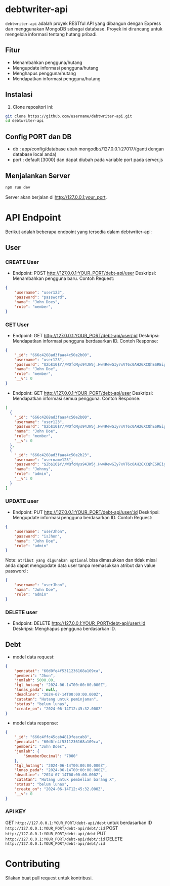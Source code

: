 # debtwriter-api

`debtwriter-api` adalah proyek RESTful API yang dibangun dengan Express dan menggunakan MongoDB sebagai database. Proyek ini dirancang untuk mengelola informasi tentang hutang pribadi.

## Fitur

- Menambahkan pengguna/hutang
- Mengupdate informasi pengguna/hutang
- Menghapus pengguna/hutang
- Mendapatkan informasi pengguna/hutang

## Instalasi

1. Clone repositori ini:

```bash
git clone https://github.com/username/debtwriter-api.git
cd debtwriter-api
```
## Config PORT dan DB
- db : app/config/database ubah mongodb://127.0.0.1:27017/(ganti dengan database local anda)
- port : default [3000] dan dapat diubah pada variable port pada server.js

## Menjalankan Server

```bash
npm run dev
```
Server akan berjalan di http://127.0.0.1:your_port.

# API Endpoint
Berikut adalah beberapa endpoint yang tersedia dalam debtwriter-api:

## User
### CREATE User
- Endpoint: POST http://127.0.0.1:YOUR_PORT/debt-api/user
Deskripsi: Menambahkan pengguna baru.
Contoh Request:
```json
{
    "username": "user123",
    "password": "password",
    "nama": "John Does",
    "role": "member",
}
```
### GET User
- Endpoint: GET http://127.0.0.1:YOUR_PORT/debt-api/user/:id
Deskripsi: Mendapatkan informasi pengguna berdasarkan ID.
Contoh Response:
```json
{
    "_id": "666c4268ad3faaa4c50e2b00",
    "username": "user123",
    "password": "$2b$10$Y//WQfcMys94JW5j.Hw4RewGIy7xVT6c0AH2GXCQhESREigBPUFfC",
    "nama": "John Doe",
    "role": "member",
    "__v": 0
}
```
- Endpoint: GET http://127.0.0.1:YOUR_PORT/debt-api/user
Deskripsi: Mendapatkan informasi semua pengguna.
Contoh Response:
```json
[
  {
    "_id": "666c4268ad3faaa4c50e2b00",
    "username": "user123",
    "password": "$2b$10$Y//WQfcMys94JW5j.Hw4RewGIy7xVT6c0AH2GXCQhESREigBPUFfC",
    "nama": "John Doe",
    "role": "member",
    "__v": 0
  },
  {
    "_id": "666c4268ad3faaa4c50e2b23",
    "username": "username123",
    "password": "$2b$10$Y//WQfcMys94JW5j.Hw4RewGIy7xVT6c0AH2GXCQhESREigBPUFfC",
    "nama": "Johnny",
    "role": "admin",
    "__v": 0
  }
]
```

### UPDATE user
- Endpoint: PUT http://127.0.0.1:YOUR_PORT/debt-api/user/:id
Deskripsi: Mengupdate informasi pengguna berdasarkan ID.
Contoh Request:
```json
{
    "username": "userJhon",
    "password": "isJhon",
    "nama": "John Doe",
    "role": "admin"
}
```
Note: `atribut yang digunakan optional` bisa dimasukkan dan tidak misal anda dapat mengupdate data user tanpa memasukkan atribut dan value password :
```json
{
    "username": "userJhon",
    "nama": "John Doe",
    "role": "admin"
}
```

### DELETE user
- Endpoint: DELETE http://127.0.0.1:YOUR_PORT/debt-api/user/:id
Deskripsi: Menghapus pengguna berdasarkan ID.

## Debt
- model data request:
```json
{
    "pencatat": "60d0fe4f5311236168a109ca",
    "pemberi": "Jhon",
    "jumlah": 5000.00,
    "tgl_hutang": "2024-06-14T00:00:00.000Z",
    "lunas_pada": null,
    "deadline": "2024-07-14T00:00:00.000Z",
    "catatan": "Hutang untuk peminjaman",
    "status": "belum lunas",
    "create_on": "2024-06-14T12:45:32.000Z"
}
```
- model data response:
```json
{
    "_id": "666c4ffc45cab4819feacab8",
    "pencatat": "60d0fe4f5311236168a109ca",
    "pemberi": "John Does",
    "jumlah": {
        "$numberDecimal": "7000"
    },
    "tgl_hutang": "2024-06-14T00:00:00.000Z",
    "lunas_pada": "2024-06-14T00:00:00.000Z",
    "deadline": "2024-07-14T00:00:00.000Z",
    "catatan": "Hutang untuk pembelian barang X",
    "status": "belum lunas",
    "create_on": "2024-06-14T12:45:32.000Z",
    "__v": 0
}
```

### API KEY
GET `http://127.0.0.1:YOUR_PORT/debt-api/debt` untuk berdasarkan ID `http://127.0.0.1:YOUR_PORT/debt-api/debt/:id`
POST `http://127.0.0.1:YOUR_PORT/debt-api/debt`
PUT `http://127.0.0.1:YOUR_PORT/debt-api/debt/:id`
DELETE `http://127.0.0.1:YOUR_PORT/debt-api/debt/:id`

# Contributing
Silakan buat pull request untuk kontribusi.

